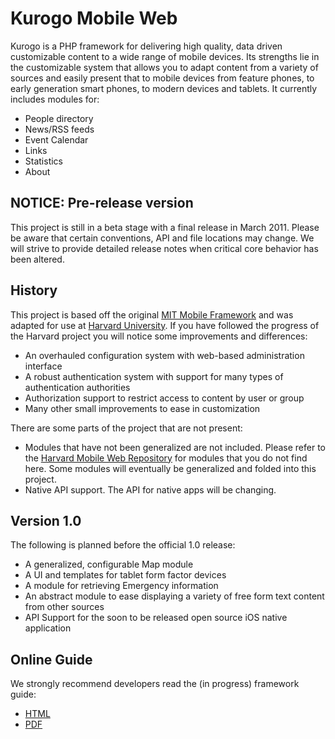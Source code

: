 # Kurogo Mobile Web

Kurogo is a PHP framework for delivering high quality, data driven customizable content to a wide
range of mobile devices. Its strengths lie in the customizable system that allows you to adapt
content from a variety of sources and easily present that to mobile devices from feature phones,
to early generation smart phones, to modern devices and tablets. It currently includes modules for:

* People directory
* News/RSS feeds
* Event Calendar
* Links
* Statistics
* About

## NOTICE: Pre-release version

This project is still in a beta stage with a final release in March 2011. Please be aware that certain
conventions, API and file locations may change. We will strive to provide detailed release notes 
when critical core behavior has been altered.

## History

This project is based off the original [MIT Mobile Framework](https://github.com/MIT-Mobile/MIT-Mobile-Web) and was adapted for use at [Harvard University](https://github.com/modolabs/Harvard-Mobile-Web).
If you have followed the progress of the Harvard project you will notice some improvements and differences:

* An overhauled configuration system with web-based administration interface
* A robust authentication system with support for many types of authentication authorities
* Authorization support to restrict access to content by user or group
* Many other small improvements to ease in customization

There are some parts of the project that are not present:

* Modules that have not been generalized are not included. Please refer to the [Harvard Mobile Web Repository](https://github.com/modolabs/Harvard-Mobile-Web) for modules that you do not find here. Some modules will eventually be generalized and folded into this project.
* Native API support. The API for native apps will be changing.

## Version 1.0

The following is planned before the official 1.0 release:

* A generalized, configurable Map module
* A UI and templates for tablet form factor devices
* A module for retrieving Emergency information
* An abstract module to ease displaying a variety of free form text content from      other sources
* API Support for the soon to be released open source iOS native   application 

## Online Guide

We strongly recommend developers read the (in progress) framework guide:

* [HTML](http://modolabs.com/kurogo/guide)
* [PDF](http://modolabs.com/kurogo/guide.pdf)
